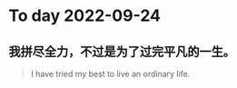 
# To day 2022-09-24


## 我拼尽全力，不过是为了过完平凡的一生。
> I have tried my best to live an ordinary life.

    